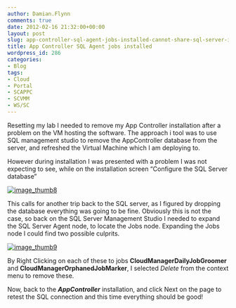 ```yaml
---
author: Damian.Flynn
comments: true
date: 2012-02-16 21:32:00+00:00
layout: post
slug: app-controller-sql-agent-jobs-installed-cannot-share-sql-server-instance
title: App Controller SQL Agent jobs installed
wordpress_id: 286
categories:
- Blog
tags:
- Cloud
- Portal
- SCAPPC
- SCVMM
- WS/SC
---
```


Resetting my lab I needed to remove my App Controller installation after a problem on the VM hosting the software. The approach i tool was to use SQL management studio to remove the AppController database from the server, and refreshed the Virtual Machine which I am deploying to.

However during installation I was presented with a problem I was not expecting to see, while on the installation screen “Configure the SQL Server database”

[![image_thumb8](/assets/posts/2014/02/image_thumb8_thumb1.png)](/assets/posts/2014/02/image_thumb81.png)

This calls for another trip back to the SQL server, as I figured by dropping the database everything was going to be fine. Obviously this is not the case, so back on the SQL Server Management Studio I needed to expand the SQL Server Agent node, to locate the Jobs node. Expanding the Jobs node I could find two possible culprits.

[![image_thumb9](/assets/posts/2014/02/image_thumb9_thumb.png)](/assets/posts/2014/02/image_thumb91.png)

By Right Clicking on each of these to jobs **CloudManagerDailyJobGroomer** and **CloudManagerOrphanedJobMarker**, I selected _Delete_ from the context menu to remove these.

Now, back to the **_AppController_** installation, and click Next on the page to retest the SQL connection and this time everything should be good!
